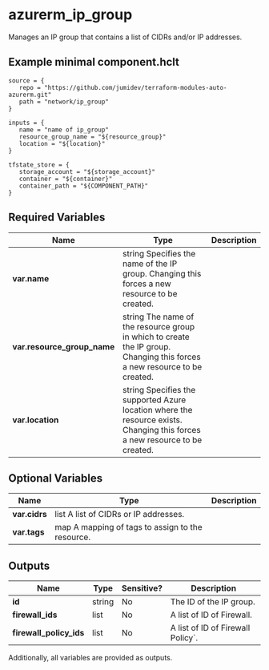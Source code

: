 # azurerm_ip_group

Manages an IP group that contains a list of CIDRs and/or IP addresses.

## Example minimal component.hclt

```hcl
source = {
   repo = "https://github.com/jumidev/terraform-modules-auto-azurerm.git" 
   path = "network/ip_group" 
}

inputs = {
   name = "name of ip_group" 
   resource_group_name = "${resource_group}" 
   location = "${location}" 
}

tfstate_store = {
   storage_account = "${storage_account}" 
   container = "${container}" 
   container_path = "${COMPONENT_PATH}" 
}

```

## Required Variables

| Name | Type |  Description |
| ---- | --------- |  ----------- |
| **var.name** | string  Specifies the name of the IP group. Changing this forces a new resource to be created. | 
| **var.resource_group_name** | string  The name of the resource group in which to create the IP group. Changing this forces a new resource to be created. | 
| **var.location** | string  Specifies the supported Azure location where the resource exists. Changing this forces a new resource to be created. | 

## Optional Variables

| Name | Type |  Description |
| ---- | --------- |  ----------- |
| **var.cidrs** | list  A list of CIDRs or IP addresses. | 
| **var.tags** | map  A mapping of tags to assign to the resource. | 



## Outputs

| Name | Type | Sensitive? | Description |
| ---- | ---- | --------- | --------- |
| **id** | string | No  | The ID of the IP group. | 
| **firewall_ids** | list | No  | A list of ID of Firewall. | 
| **firewall_policy_ids** | list | No  | A list of ID of Firewall Policy`. | 

Additionally, all variables are provided as outputs.
